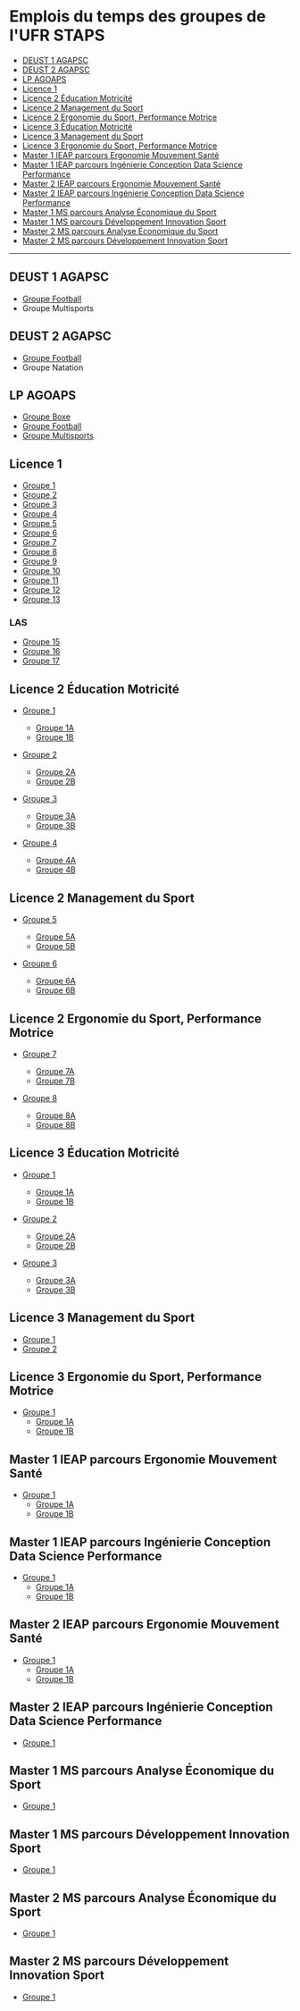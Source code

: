 # Emplois du temps des groupes de l'UFR STAPS

- [DEUST 1 AGAPSC](#DEUST1)
- [DEUST 2 AGAPSC](#DEUST2)
- [LP AGOAPS](#LP)
- [Licence 1](#L1)
- [Licence 2 Éducation Motricité](#L2EM)
- [Licence 2 Management du Sport](#L2MS)
- [Licence 2 Ergonomie du Sport, Performance Motrice](#L2ESPM)
- [Licence 3 Éducation Motricité](#L3EM)
- [Licence 3 Management du Sport](#L3MS)
- [Licence 3 Ergonomie du Sport, Performance Motrice](#L3ESPM)
- [Master 1 IEAP parcours Ergonomie Mouvement Santé](#M1IEAPEMS)
- [Master 1 IEAP parcours Ingénierie Conception Data Science Performance](#M1IEAPICDSP)
- [Master 2 IEAP parcours Ergonomie Mouvement Santé](#M2IEAPEMS)
- [Master 2 IEAP parcours Ingénierie Conception Data Science Performance](#M2IEAPICDSP)
- [Master 1 MS parcours Analyse Économique du Sport](#M1MSAES)
- [Master 1 MS parcours Développement Innovation Sport](#M1MSDIS)
- [Master 2 MS parcours Analyse Économique du Sport](#M2MSAES)
- [Master 2 MS parcours Développement Innovation Sport](#M2MSDIS)

---

<a name="DEUST1"></a>

## DEUST 1 AGAPSC

- [Groupe Football](https://celcat-auth.univ-reims.fr/913/g54154.html)
- Groupe Multisports

<a name="DEUST2"></a>

## DEUST 2 AGAPSC

- [Groupe Football](https://celcat-auth.univ-reims.fr/913/g54158.html)
- Groupe Natation

<a name="LP"></a>

## LP AGOAPS

- [Groupe Boxe](https://celcat-auth.univ-reims.fr/913/g54135.html)
- [Groupe Football](https://celcat-auth.univ-reims.fr/913/g54139.html)
- [Groupe Multisports](https://celcat-auth.univ-reims.fr/913/g54147.html)

<a name="L1"></a>

## Licence 1

- [Groupe 1](https://celcat-auth.univ-reims.fr/913/g42140.html)
- [Groupe 2](https://celcat-auth.univ-reims.fr/913/g42160.html)
- [Groupe 3](https://celcat-auth.univ-reims.fr/913/g42179.html)
- [Groupe 4](https://celcat-auth.univ-reims.fr/913/g42198.html)
- [Groupe 5](https://celcat-auth.univ-reims.fr/913/g42217.html)
- [Groupe 6](https://celcat-auth.univ-reims.fr/913/g42236.html)
- [Groupe 7](https://celcat-auth.univ-reims.fr/913/g42255.html)
- [Groupe 8](https://celcat-auth.univ-reims.fr/913/g42274.html)
- [Groupe 9](https://celcat-auth.univ-reims.fr/913/g42324.html)
- [Groupe 10](https://celcat-auth.univ-reims.fr/913/g42343.html)
- [Groupe 11](https://celcat-auth.univ-reims.fr/913/g42362.html)
- [Groupe 12](https://celcat-auth.univ-reims.fr/913/g42381.html)
- [Groupe 13](https://celcat-auth.univ-reims.fr/913/g42400.html)

### LAS

- [Groupe 15](https://celcat-auth.univ-reims.fr/913/g42438.html)
- [Groupe 16](https://celcat-auth.univ-reims.fr/913/g42457.html)
- [Groupe 17](https://celcat-auth.univ-reims.fr/913/g42477.html)

<a name="L2EM"></a>

## Licence 2 Éducation Motricité

- [Groupe 1](https://celcat-auth.univ-reims.fr/913/g55040.html)
  - [Groupe 1A](https://celcat-auth.univ-reims.fr/913/g30602.html)
  - [Groupe 1B](https://celcat-auth.univ-reims.fr/913/g30621.html)

- [Groupe 2](https://celcat-auth.univ-reims.fr/913/g55045.html)
  - [Groupe 2A](https://celcat-auth.univ-reims.fr/913/g55070.html)
  - [Groupe 2B](https://celcat-auth.univ-reims.fr/913/g55075.html)

- [Groupe 3](https://celcat-auth.univ-reims.fr/913/g55050.html)
  - [Groupe 3A](https://celcat-auth.univ-reims.fr/913/g46141.html)
  - [Groupe 3B](https://celcat-auth.univ-reims.fr/913/g46151.html)

- [Groupe 4](https://celcat-auth.univ-reims.fr/913/g55055.html)
  - [Groupe 4A](https://celcat-auth.univ-reims.fr/913/g46159.html)
  - [Groupe 4B](https://celcat-auth.univ-reims.fr/913/g46168.html)

<a name="L2MS"></a>

## Licence 2 Management du Sport

- [Groupe 5](https://celcat-auth.univ-reims.fr/913/g55060.html)
  - [Groupe 5A](https://celcat-auth.univ-reims.fr/913/g46204.html)
  - [Groupe 5B](https://celcat-auth.univ-reims.fr/913/g46209.html)

- [Groupe 6](https://celcat-auth.univ-reims.fr/913/g55065.html)
  - [Groupe 6A](https://celcat-auth.univ-reims.fr/913/g46214.html)
  - [Groupe 6B](https://celcat-auth.univ-reims.fr/913/g46219.html)

<a name="L2ESPM"></a>

## Licence 2 Ergonomie du Sport, Performance Motrice

- [Groupe 7](https://celcat-auth.univ-reims.fr/913/g46458.html)
  - [Groupe 7A](https://celcat-auth.univ-reims.fr/913/g46176.html)
  - [Groupe 7B](https://celcat-auth.univ-reims.fr/913/g46184.html)

- [Groupe 8](https://celcat-auth.univ-reims.fr/913/g42517.html)
  - [Groupe 8A](https://celcat-auth.univ-reims.fr/913/g42537.html)
  - [Groupe 8B](https://celcat-auth.univ-reims.fr/913/g42557.html)

<a name="L3EM"></a>

## Licence 3 Éducation Motricité

- [Groupe 1](https://celcat-auth.univ-reims.fr/913/g46191.html)
  - [Groupe 1A](https://celcat-auth.univ-reims.fr/913/g46224.html)
  - [Groupe 1B](https://celcat-auth.univ-reims.fr/913/g46263.html)

- [Groupe 2](https://celcat-auth.univ-reims.fr/913/g46198.html)
  - [Groupe 2A](https://celcat-auth.univ-reims.fr/913/g46268.html)
  - [Groupe 2B](https://celcat-auth.univ-reims.fr/913/g46374.html)

- [Groupe 3](https://celcat-auth.univ-reims.fr/913/g46253.html)
  - [Groupe 3A](https://celcat-auth.univ-reims.fr/913/g46377.html)
  - [Groupe 3B](https://celcat-auth.univ-reims.fr/913/g46382.html)

<a name="L3MS"></a>

## Licence 3 Management du Sport

- [Groupe 1](https://celcat-auth.univ-reims.fr/913/g46393.html)
- [Groupe 2](https://celcat-auth.univ-reims.fr/913/g46397.html)

<a name="L3ESPM"></a>

## Licence 3 Ergonomie du Sport, Performance Motrice

- [Groupe 1](https://celcat-auth.univ-reims.fr/913/g46431.html)
  - [Groupe 1A](https://celcat-auth.univ-reims.fr/913/g46440.html)
  - [Groupe 1B](https://celcat-auth.univ-reims.fr/913/g46445.html)

<a name="M1IEAPEMS"></a>

## Master 1 IEAP parcours Ergonomie Mouvement Santé

- [Groupe 1](https://celcat-auth.univ-reims.fr/913/g37684.html)
  - [Groupe 1A](https://celcat-auth.univ-reims.fr/913/g187958.html)
  - [Groupe 1B](https://celcat-auth.univ-reims.fr/913/g187959.html)

<a name="M1IEAPICDSP"></a>

## Master 1 IEAP parcours Ingénierie Conception Data Science Performance

- [Groupe 1](https://celcat-auth.univ-reims.fr/913/g41946.html)
  - [Groupe 1A](https://celcat-auth.univ-reims.fr/913/g187997.html)
  - [Groupe 1B](https://celcat-auth.univ-reims.fr/913/g187998.html)

<a name="M2IEAPEMS"></a>

## Master 2 IEAP parcours Ergonomie Mouvement Santé

- [Groupe 1](https://celcat-auth.univ-reims.fr/913/g37694.html)
  - [Groupe 1A](https://celcat-auth.univ-reims.fr/913/g187960.html)
  - [Groupe 1B](https://celcat-auth.univ-reims.fr/913/g187961.html)

<a name="M2IEAPICDSP"></a>

## Master 2 IEAP parcours Ingénierie Conception Data Science Performance

- [Groupe 1](https://celcat-auth.univ-reims.fr/913/g42043.html)

<a name="M1MSAES"></a>

## Master 1 MS parcours Analyse Économique du Sport

- [Groupe 1](https://celcat-auth.univ-reims.fr/913/g150269.html)

<a name="M1MSDIS"></a>

## Master 1 MS parcours Développement Innovation Sport

- [Groupe 1]()

<a name="M2MSAES"></a>

## Master 2 MS parcours Analyse Économique du Sport

- [Groupe 1]()

<a name="M2MSDIS"></a>

## Master 2 MS parcours Développement Innovation Sport

- [Groupe 1]()

